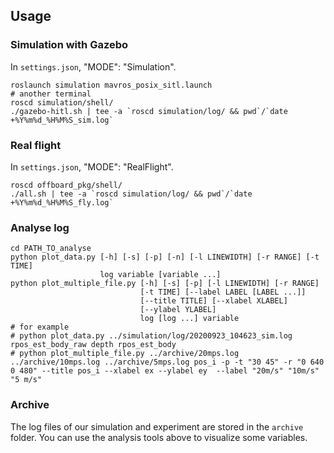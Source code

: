 ## Usage

### Simulation with Gazebo
In `settings.json`, "MODE": "Simulation".
```
roslaunch simulation mavros_posix_sitl.launch
# another terminal
roscd simulation/shell/
./gazebo-hitl.sh | tee -a `roscd simulation/log/ && pwd`/`date +%Y%m%d_%H%M%S_sim.log`
```

### Real flight
In `settings.json`, "MODE": "RealFlight".
```
roscd offboard_pkg/shell/
./all.sh | tee -a `roscd simulation/log/ && pwd`/`date +%Y%m%d_%H%M%S_fly.log`
```

### Analyse log
```
cd PATH_TO_analyse
python plot_data.py [-h] [-s] [-p] [-n] [-l LINEWIDTH] [-r RANGE] [-t TIME]
                    log variable [variable ...]
python plot_multiple_file.py [-h] [-s] [-p] [-l LINEWIDTH] [-r RANGE]
                             [-t TIME] [--label LABEL [LABEL ...]]
                             [--title TITLE] [--xlabel XLABEL]
                             [--ylabel YLABEL]
                             log [log ...] variable
# for example
# python plot_data.py ../simulation/log/20200923_104623_sim.log rpos_est_body_raw depth rpos_est_body
# python plot_multiple_file.py ../archive/20mps.log ../archive/10mps.log ../archive/5mps.log pos_i -p -t "30 45" -r "0 640 0 480" --title pos_i --xlabel ex --ylabel ey  --label "20m/s" "10m/s" "5 m/s"
```

### Archive
The log files of our simulation and experiment are stored in the `archive` folder. You can use the analysis tools above to visualize some variables.